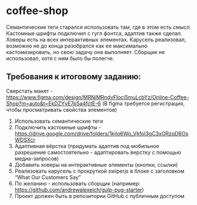 # coffee-shop

Семантические теги старался использовать там, где в этом есть смысл. Кастомные шрифты подключил с гугл фонтса, адаптив также сделал. Ховеры есть на всех интерактивных элементах. Карусель реализовал, возможно не до конца разобрался как ее максимально кастомизировать, но свою задачу она выполняет. Сборщик не использовал, хотя с ним было бы полегче.

## Требования к итоговому заданию:
Сверстать макет - https://www.figma.com/design/MRNiMRndvFIoci5muLcbYz/Online-Coffee-Shop?m=auto&t=EkDZYvE7p5a4fctE-6
(В figma требуется регистрация, чтобы просматривать свойства элементов)

1. Использовать семантические теги
2. Подключить кастомные шрифты - https://drive.google.com/drive/folders/1kjIo6Wo_Vkfol3gC3xORzqD6OsWDSXcr
3. Адаптивная вёрстка (придумать адаптив под мобильное разрешение самостоятельно - адаптировать верстку с помощью медиа-запросов)
4. Добавить ховеры на интерактивные элементы (кнопки, ссылки)
5. Реализовать карусель с прокруткой swiperjs в блоке с заголовком “What Our Customers Say”
6. По желанию - использовать сборщик (например: https://github.com/andrewalexeich/gulp-pug-starter)
7. Проект должен быть в репозитории GitHub с публичным доступом
